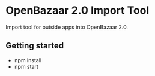 # OpenBazaar 2.0 Import Tool

Import tool for outside apps into OpenBazaar 2.0.

## Getting started

* npm install
* npm start
